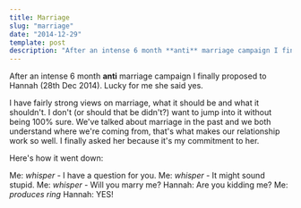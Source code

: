 ```yaml
---
title: Marriage
slug: "marriage"
date: "2014-12-29"
template: post
description: "After an intense 6 month **anti** marriage campaign I finally proposed to Hannah (28th Dec 2014). Lucky for me she said yes."
---
```

After an intense 6 month **anti** marriage campaign I finally proposed to Hannah (28th Dec 2014). Lucky for me she said yes.

I have fairly strong views on marriage, what it should be and what it shouldn't. I don't (or should that be didn't?) want to jump into it without being 100% sure. We've talked about marriage in the past and we both understand where we're coming from, that's what makes our relationship work so well. I finally asked her because it's my commitment to her.

Here's how it went down:

Me: *whisper* - I have a question for you.
Me: *whisper* - It might sound stupid.
Me: *whisper* - Will you marry me?
Hannah: Are you kidding me?
Me: *produces ring*
Hannah: YES!
